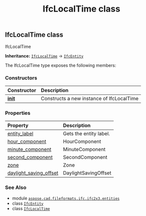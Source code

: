 ﻿---
title: IfcLocalTime class
second_title: Aspose.CAD for Python via .NET API References
description: 
type: docs
weight: 3020
url: /aspose.cad.fileformats.ifc.ifc2x3.entities/ifclocaltime/
is_root: false
---

## IfcLocalTime class

IfcLocalTime



**Inheritance:** [`IfcLocalTime`](/cad/python-net/aspose.cad.fileformats.ifc.ifc2x3.entities/ifclocaltime) → 
[`IfcEntity`](/cad/python-net/aspose.cad.fileformats.ifc/ifcentity)



The IfcLocalTime type exposes the following members:

### Constructors
| Constructor | Description |
| :- | :- |
| [__init__](/cad/python-net/aspose.cad.fileformats.ifc.ifc2x3.entities/ifclocaltime/__init__/#) | Constructs a new instance of IfcLocalTime |


### Properties
| Property | Description |
| :- | :- |
| [entity_label](/cad/python-net/aspose.cad.fileformats.ifc.ifc2x3.entities/ifclocaltime/entity_label) | Gets the entity label. |
| [hour_component](/cad/python-net/aspose.cad.fileformats.ifc.ifc2x3.entities/ifclocaltime/hour_component) | HourComponent |
| [minute_component](/cad/python-net/aspose.cad.fileformats.ifc.ifc2x3.entities/ifclocaltime/minute_component) | MinuteComponent |
| [second_component](/cad/python-net/aspose.cad.fileformats.ifc.ifc2x3.entities/ifclocaltime/second_component) | SecondComponent |
| [zone](/cad/python-net/aspose.cad.fileformats.ifc.ifc2x3.entities/ifclocaltime/zone) | Zone |
| [daylight_saving_offset](/cad/python-net/aspose.cad.fileformats.ifc.ifc2x3.entities/ifclocaltime/daylight_saving_offset) | DaylightSavingOffset |



### See Also
* module [`aspose.cad.fileformats.ifc.ifc2x3.entities`](..)
* class [`IfcEntity`](/cad/python-net/aspose.cad.fileformats.ifc/ifcentity)
* class [`IfcLocalTime`](/cad/python-net/aspose.cad.fileformats.ifc.ifc2x3.entities/ifclocaltime)
